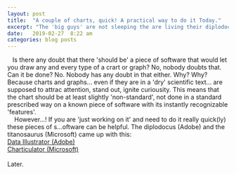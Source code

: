 ```yaml
---
layout: post
title:  "A couple of charts, quick! A practical way to do it Today."
excerpt: "The 'big guys' are not sleeping the are living their diplodocus-sized life, consuming tonns of vegetation and s...ting it out. The latest, brought to you by Microsoft and Adobe."
date:   2019-02-27  8:22 am
categories: blog posts
---
```

&nbsp;&nbsp;&nbsp;Is there any doubt that there 'should be' a piece of software that would let you draw any and every type of a crart or graph? No, nobody doubts that. Can it be done? No. Nobody has any doubt in that either. Why? Why? Because charts and graphs... even if they are in a 'dry' scientific text... are supposed to attrac attention, stand out, ignite curiousity. This means that the chart should be at least slightly 'non-standard', not done in a standard prescribed way on a known piece of software with its instantly recognizable 'features'.<br>
&nbsp;&nbsp;&nbsp;&nbsp;However...! If you are 'just working on it' and need to do it really quick(ly) these pieces of s...oftware can be helpful. The diplodocus (Adobe) and the titanosaurus (Microsoft) came up with this:<br>
[Data Illustrator (Adobe)](http://data-illustrator.com/index.php)<br>
[Charticulator (Microsoft)](https://charticulator.com/)<br><br>
Later.
